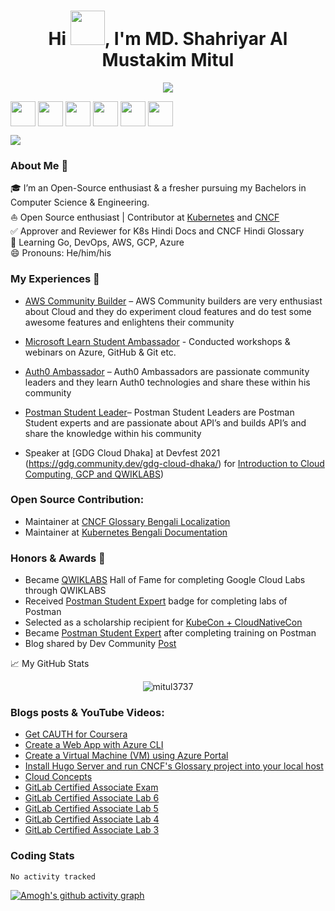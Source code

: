 
<!-- Updating my readme for GitHub-->

<h1 align="center">Hi <img src="https://github.com/mitul3737/mitul3737/blob/main/Wave.gif" height="55px" width="55px">, I'm MD. Shahriyar Al Mustakim Mitul</h1>

<!-- Typing SVG by DenverCoder1 - https://github.com/DenverCoder1/readme-typing-svg -->
<p align="center">
<!--   <a href="https://github.com/DenverCoder1/readme-typing-svg"> -->
    <img src="https://readme-typing-svg.herokuapp.com?color=E22FE4&width=380&height=45&lines=Open-Source+Enthusiast;Learning+In+Public;Empowering+Others;Nice+To+Meet+You+...&center=true"></a>

</p>


<p  align="left">
<a  href="https://twitter.com/ShahriyarMitul"  target="_blank">
<img  align="center"  src="https://img.icons8.com/doodle/2x/twitter.png" height="40"  width="40"  /></a>
<a  href="https://www.linkedin.com/in/md-shahriyar-al-mustakim-mitul-9084b31a0/"  target="_blank">
<img  align="center"  src="https://img.icons8.com/doodle/2x/linkedin.png" height="40"  width="40"  /></a>
<a href="mailto:shahriyarmitul3737@gmail.com" target="_blank">
<img  align="center"  src="https://img.icons8.com/doodle/2x/gmail.png"  height="40"  width="40"  /></a>
<a href="https://discord.gg/yzegezxsd8" target="_blank">
<img  align="center"  src="https://img.icons8.com/doodle/2x/discord.png"  height="40"  width="40"  /></a>  
<a href="https://www.youtube.com/c/MitulShahriyar" target="_blank">
<img  align="center"  src="https://img.icons8.com/doodle/2x/youtube.png"  height="40"  width="40"  /></a>
<a href="https://dev.to/mitul3737" target="_blank">
<img  align="center"  src="https://img.icons8.com/windows/32/000000/dev.png"  height="40"  width="40"  /></a>
    

![](https://visitor-badge.glitch.me/badge?page_id=abhishekhnaiidu.abhishekhnaiidu)
<br />

<!--For adding Gif
<p><img align="right" alt="GIF" src="https://github.com/mitul3737/mitul3737/blob/main/github%20readme.gif" width="500" height="350" /></p>-->



### About Me 🚀
🎓 I’m an Open-Source enthusiast & a fresher pursuing my Bachelors in Computer Science & Engineering. </br>
⛵ Open Source enthusiast | Contributor at [Kubernetes](https://github.com/kubernetes) and [CNCF](https://github.com/cncf)</br>
✅ Approver and Reviewer for K8s Hindi Docs and CNCF Hindi Glossary</br>
🌱 Learning Go, DevOps, AWS, GCP, Azure</br>
😄 Pronouns: He/him/his</br>

### My Experiences 🙌
- [AWS Community Builder](https://aws.amazon.com/developer/community/community-builders/) – AWS Community builders are very enthusiast about Cloud and they do experiment cloud features and do test some awesome features and enlightens their community
- [Microsoft Learn Student Ambassador]( https://studentambassadors.microsoft.com/en-US/profile/94378 ) - Conducted workshops & webinars on Azure, GitHub & Git etc.
- [Auth0 Ambassador]( https://auth0.com/ambassador-program) – Auth0 Ambassadors are passionate community leaders and they learn Auth0 technologies and share these within his community
- [Postman Student Leader](https://www.postman.com/company/student-program/#student-expert-program)– Postman Student Leaders are Postman Student experts and are passionate about API’s and builds API’s and share the knowledge within his community

- Speaker at  [GDG Cloud Dhaka] at Devfest 2021 (https://gdg.community.dev/gdg-cloud-dhaka/)  for [Introduction to Cloud Computing, GCP and QWIKLABS](https://youtu.be/_jQH1MH6x5E))

### Open Source Contribution:
- Maintainer at [CNCF Glossary Bengali Localization](https://github.com/cncf/glossary/blob/86b606003a7391d30e3c9d57c9e53cbcc22467d8/.github/settings.yml#L110) 
- Maintainer at [Kubernetes Bengali Documentation](https://github.com/kubernetes/website)

### Honors & Awards 🏅
- Became [QWIKLABS]( https://www.qwiklabs.com/) Hall of Fame for completing Google Cloud Labs through QWIKLABS 
- Received [ Postman Student Expert](https://api.badgr.io/public/assertions/7sh5kY81RYGBPb1NHLFilw?identity__email=shahriyarmitul3737%40gmail.com) badge for completing labs  of Postman
- Selected as a scholarship recipient for [KubeCon + CloudNativeCon](https://events19.linuxfoundation.org/events/kubecon-cloudnativecon-north-america-2019/)
- Became [Postman Student Expert](https://badgr.com/public/assertions/7sh5kY81RYGBPb1NHLFilw?identity__email=shahriyarmitul3737%40gmail.com) after completing training on Postman
- Blog shared by Dev Community [Post](https://twitter.com/ThePracticalDev/status/1476840641338527753)




📈 My GitHub Stats

<p align="center"> <img src="https://github-readme-stats.vercel.app/api?username=mitul3737&show_icons=true&theme=gotham" alt="mitul3737" /> <!--you can use merko/dark/ radical/ merko/ gruvbox/ tokyonight/ onedark/ cobalt/ synthwave/highcontrast/ dracula-->
  
 <!--Adding private contributions count to total commits count
![Anurag's GitHub stats](https://github-readme-stats.vercel.app/api?username=mitul3737&count_private=true)-->
<!--
![Anurag's GitHub stats](https://github-readme-stats.vercel.app/api?username=anuraghazra&hide=contribs,prs)-->
<!--Showing icons
![Anurag's GitHub stats](https://github-readme-stats.vercel.app/api?username=anuraghazra&show_icons=true)-->
<!--theme colour change  
![Anurag's GitHub stats](https://github-readme-stats.vercel.app/api?username=mitul3737&show_icons=true&theme=merko/dark/ radical/ merko/ gruvbox/ tokyonight/ onedark/ cobalt/ synthwave/highcontrast/ dracula)-->



### Blogs posts & YouTube Videos:
<!-- BLOG-POST-LIST:START -->
- [Get CAUTH for Coursera](https://dev.to/mitul3737/get-cauth-for-coursera-2h4n)
- [Create a Web App with Azure CLI](https://www.youtube.com/watch?v=tPM6Qkw5Lp4)
- [Create a Virtual Machine &lpar;VM&rpar; using Azure Portal](https://www.youtube.com/watch?v=Rqbznr_X3qE)
- [Install Hugo Server and run CNCF&#39;s Glossary project into your local host](https://www.youtube.com/watch?v=rIW0kSXSv-U)
- [Cloud Concepts](https://dev.to/mitul3737/cloud-concepts-100h)
- [GitLab Certified Associate Exam](https://dev.to/mitul3737/gitlab-certified-associate-exam-1okd)
- [GitLab Certified Associate Lab 6](https://www.youtube.com/watch?v=wlEMS-KLQnM)
- [GitLab Certified Associate Lab 5](https://www.youtube.com/watch?v=iV_qrPvdiJM)
- [GitLab Certified Associate Lab 4](https://www.youtube.com/watch?v=cx3j1rdXv9c)
- [GitLab Certified Associate Lab 3](https://www.youtube.com/watch?v=gUhH_Es69yY)
<!-- BLOG-POST-LIST:END -->


### Coding Stats
<!--START_SECTION:waka-->

```text
No activity tracked
```

<!--END_SECTION:waka-->


<!--..-->

  
 
[![Amogh's github activity graph](https://activity-graph.herokuapp.com/graph?username=mitul3737&bg_color=000000&color=3620f7&line=5a0c99&point=1adbce&area=true&hide_border=true)](https://github.com/ashutosh00710/github-readme-activity-graph)
 
 <!--[Mitul's GitHub activity graph](https://activity-graph.herokuapp.com/graph?username=mitul3737&theme=xcode)>
